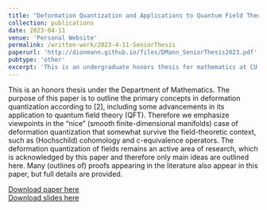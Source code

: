 ```yaml
---
title: "Deformation Quantization and Applications to Quantum Field Theory"
collection: publications
date: 2023-04-11
venue: 'Personal Website'
permalink: /written-work/2023-4-11-SeniorThesis
paperurl: 'http://dionmann.github.io/files/DMann_SeniorThesis2023.pdf'
pubtype: 'other'
excerpt: 'This is an undergraduate honors thesis for mathematics at CU Boulder. The purpose of this project is to outline the primary concepts in deformation quantization according to [2], including some advancements in its application to quantum field theory (QFT).'
---
```


This is an honors thesis under the Department of Mathematics. The purpose of this paper is to outline the primary concepts in deformation quantization according to [2], including some advancements in its application to quantum field theory (QFT). Therefore we emphasize viewpoints in the “nice” (smooth finite-dimensional manifolds) case of deformation quantization that somewhat survive the field-theoretic context, such as (Hochschild) cohomology and c-equivalence operators. The deformation quantization of fields remains an active area of research, which is acknowledged by this paper and therefore only main ideas are outlined here. Many (outlines of) proofs appearing in the literature also appear in this paper, but full details are provided.

[Download paper here](http://dionmann.github.io/files/DMann_SeniorThesis2023.pdf)  
[Download slides here](http://dionmann.github.io/files/2023-04-11-SeniorDefense.pdf)

